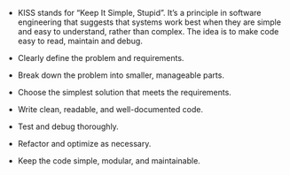 - KISS stands for “Keep It Simple, Stupid”. It’s a principle in software engineering that suggests that systems work best when they are simple and easy to understand, rather than complex. The idea is to make code easy to read, maintain and debug.


- Clearly define the problem and requirements.
- Break down the problem into smaller, manageable parts.
- Choose the simplest solution that meets the requirements.
- Write clean, readable, and well-documented code.
- Test and debug thoroughly.
- Refactor and optimize as necessary.
- Keep the code simple, modular, and maintainable.

